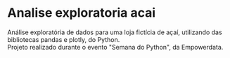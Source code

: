 # Analise exploratoria acai
 Análise exploratória de dados para uma loja fictícia de açaí, utilizando das bibliotecas pandas e plotly, do Python. <br/>
 Projeto realizado durante o evento "Semana do Python", da Empowerdata.
